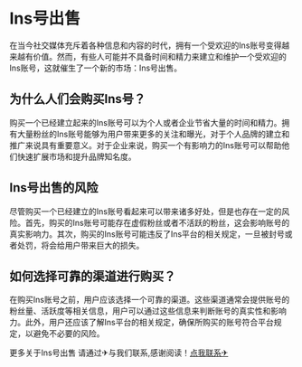 # Ins号出售

在当今社交媒体充斥着各种信息和内容的时代，拥有一个受欢迎的Ins账号变得越来越有价值。然而，有些人可能并不具备时间和精力来建立和维护一个受欢迎的Ins账号，这就催生了一个新的市场：Ins号出售。

## 为什么人们会购买Ins号？

购买一个已经建立起来的Ins账号可以为个人或者企业节省大量的时间和精力。拥有大量粉丝的Ins账号能够为用户带来更多的关注和曝光，对于个人品牌的建立和推广来说具有重要意义。对于企业来说，购买一个有影响力的Ins账号可以帮助他们快速扩展市场和提升品牌知名度。

## Ins号出售的风险

尽管购买一个已经建立的Ins账号看起来可以带来诸多好处，但是也存在一定的风险。首先，购买的Ins账号可能存在虚假粉丝或者不活跃的粉丝，这会影响账号的真实影响力。其次，购买的Ins账号可能违反了Ins平台的相关规定，一旦被封号或者处罚，将会给用户带来巨大的损失。

## 如何选择可靠的渠道进行购买？

在购买Ins账号之前，用户应该选择一个可靠的渠道。这些渠道通常会提供账号的粉丝量、活跃度等相关信息，用户可以通过这些信息来判断账号的真实性和影响力。此外，用户还应该了解Ins平台的相关规定，确保所购买的账号符合平台规定，以避免不必要的风险。

更多关于Ins号出售 请通过✈与我们联系,感谢阅读！[点我联系✈](https://u.k02.cc)
